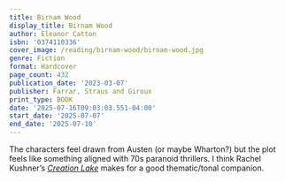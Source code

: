 ```yaml
---
title: Birnam Wood
display_title: Birnam Wood
author: Eleanor Catton
isbn: '0374110336'
cover_image: /reading/birnam-wood/birnam-wood.jpg
genre: Fiction
format: Hardcover
page_count: 432
publication_date: '2023-03-07'
publisher: Farrar, Straus and Giroux
print_type: BOOK
date: '2025-07-16T09:03:03.551-04:00'
start_date: '2025-07-07'
end_date: '2025-07-10'
---
```


The characters feel drawn from Austen (or maybe Wharton?) but the plot feels like something aligned with 70s paranoid thrillers. I think Rachel Kushner’s [*Creation Lake*](/reading/creation-lake) makes for a good thematic/tonal companion.

